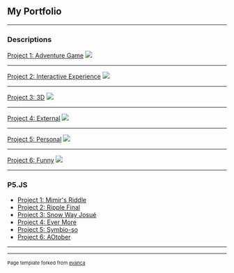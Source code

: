 ## My Portfolio

---

### Descriptions 

[Project 1: Adventure Game](/pdf/test)
<img src="images/dummy_thumbnail.jpg?raw=true"/>

---
[Project 2: Interactive Experience](/pdf/sample_presentation.pdf)
<img src="images/dummy_thumbnail.jpg?raw=true"/>

---
[Project 3: 3D](http://example.com/)
<img src="images/dummy_thumbnail.jpg?raw=true"/>

---
[Project 4: External](/pdf/sample_presentation.pdf)
<img src="images/dummy_thumbnail.jpg?raw=true"/>

---
[Project 5: Personal](/pdf/sample_presentation.pdf)
<img src="images/dummy_thumbnail.jpg?raw=true"/>

---
[Project 6: Funny](/pdf/sample_presentation.pdf)
<img src="images/dummy_thumbnail.jpg?raw=true"/>

---
### P5.JS

- [Project 1: Mimir's Riddle](https://editor.p5js.org/diazcarlosjosue1/sketches/7nj5NYzFX)
- [Project 2: Ripple Final](https://editor.p5js.org/diazcarlosjosue1/sketches/wvzd08wl4)
- [Project 3: Snow Way Josué](https://editor.p5js.org/diazcarlosjosue1/sketches/530S6ccoe)
- [Project 4: Ever More](https://editor.p5js.org/diazcarlosjosue1/sketches/sUbnlRmGv)
- [Project 5: Symbio-so](https://editor.p5js.org/diazcarlosjosue1/sketches/MdkZqLZAj)
- [Project 6: AOtober](https://editor.p5js.org/diazcarlosjosue1/sketches/6MBW3oyze)

---




---
<p style="font-size:11px">Page template forked from <a href="https://github.com/evanca/quick-portfolio">evanca</a></p>
<!-- Remove above link if you don't want to attibute -->
